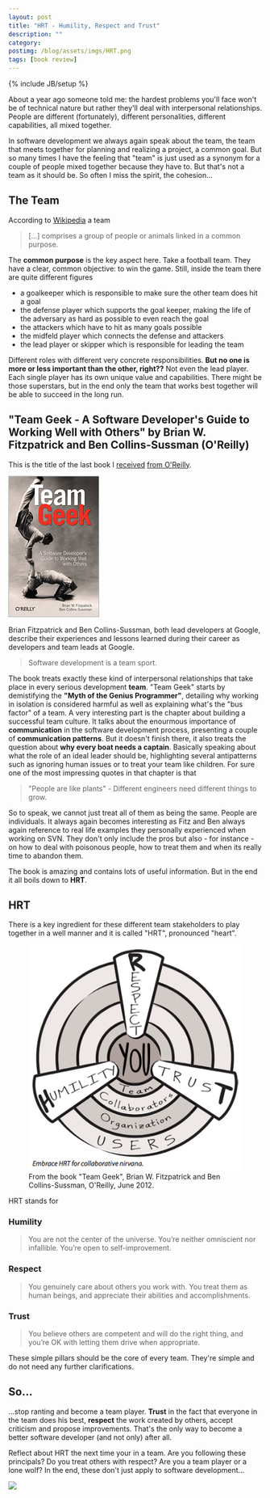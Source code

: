 ```yaml
---
layout: post
title: "HRT - Humility, Respect and Trust"
description: ""
category: 
postimg: /blog/assets/imgs/HRT.png
tags: [book review]
---
```

{% include JB/setup %}

About a year ago someone told me: the hardest problems you'll face won't be of technical nature but rather they'll deal with interpersonal relationships. People are different (fortunately), different personalities, different capabilities, all mixed together.

In software development we always again speak about the team, the team that meets together for planning and realizing a project, a common goal. But so many times I have the feeling that "team" is just used as a synonym for a couple of people mixed together because they have to. But that's not a team as it should be. So often I miss the spirit, the cohesion...

## The Team
According to [Wikipedia](http://en.wikipedia.org/wiki/Team) a team

> \[...\] comprises a group of people or animals linked in a common purpose.

The **common purpose** is the key aspect here. Take a football team. They have a clear, common objective: to win the game. Still, inside the team there are quite different figures

- a goalkeeper which is responsible to make sure the other team does hit a goal
- the defense player which supports the goal keeper, making the life of the adversary as hard as possible to even reach the goal
- the attackers which have to hit as many goals possible
- the midfeld player which connects the defense and attackers
- the lead player or skipper which is responsible for leading the team

Different roles with different very concrete responsibilities. **But no one is more or less important than the other, right??** Not even the lead player. Each single player has its own unique value and capabilities. There might be those superstars, but in the end only the team that works best together will be able to succeed in the long run.

## "Team Geek - A Software Developer's Guide to Working Well with Others" by Brian W. Fitzpatrick and Ben Collins-Sussman (O'Reilly)

This is the title of the last book I [received](/blog/2012/08/mobile-javascript-application/) [from O'Reilly](/blog/2012/08/fluent-conference-javascript-beyond_29/). 

![](/blog/assets/imgs/teamgeekcover.gif)

Brian Fitzpatrick and Ben Collins-Sussman, both lead developers at Google, describe their experiences and lessons learned during their career as developers and team leads at Google.

> Software development is a team sport.

The book treats exactly these kind of interpersonal relationships that take place in every serious development **team**. "Team Geek" starts by demistifying the **"Myth of the Genius Programmer"**, detailing why working in isolation is considered harmful as well as explaining what's the "bus factor" of a team. A very interesting part is the chapter about building a successful team culture. It talks about the enourmous importance of **communication** in the software development process, presenting a couple of **communication patterns**. But it doesn't finish there, it also treats the question about **why every boat needs a captain**. Basically speaking about what the role of an ideal leader should be, highlighting several antipatterns such as ignoring human issues or to treat your team like children. For sure one of the most impressing quotes in that chapter is that

> "People are like plants" - Different engineers need different things to grow.

So to speak, we cannot just treat all of them as being the same. People are individuals. It always again becomes interesting as Fitz and Ben always again reference to real life examples they personally experienced when working on SVN. They don't only include the pros but also - for instance - on how to deal with poisonous people, how to treat them and when its really time to abandon them.

The book is amazing and contains lots of useful information. But in the end it all boils down to **HRT**.

## HRT
There is a key ingredient for these different team stakeholders to play together in a well manner and it is called "HRT", pronounced "heart".

<figure>
    <img src="/blog/assets/imgs/HRT.png">
    <figcaption>From the book "Team Geek", Brian W. Fitzpatrick and Ben Collins-Sussman, O'Reilly, June 2012.</figcaption>
</figure>

HRT stands for

### Humility
> You are not the center of the universe. You’re neither omniscient nor infallible. You’re open to self-improvement.

### Respect
> You genuinely care about others you work with. You treat them as human beings, and appreciate their abilities and accomplishments.

### Trust
> You believe others are competent and will do the right thing, and you’re OK with letting them drive when appropriate.

These simple pillars should be the core of every team. They're simple and do not need any further clarifications.

## So... ##
...stop ranting and become a team player. **Trust** in the fact that everyone in the team does his best, **respect** the work created by others, accept criticism and propose improvements. That's the only way to become a better software developer (and not only) after all.

Reflect about HRT the next time your in a team. Are you following these principals? Do you treat others with respect? Are you a team player or a lone wolf? In the end, these don't just apply to software development...

[![](http://cdn.oreilly.com/bloggers/blogger-review-badge-200.png)](http://oreilly.com/bloggers/?cmp=ex-orm-blgr-juri-strumpflohner)